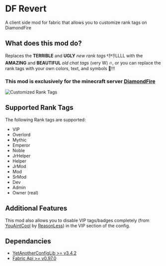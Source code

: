 # DF Revert
A client side mod for fabric that allows you to customize rank tags on DiamondFire
## What does this mod do?
Replaces the **TERRIBLE** and **UGLY** _new rank tags_ 👎👎LLLL with the **AMAZING** and **BEAUTIFUL** _old chat tags_ (very W) 🔥, or you can replace the rank tags with your own colors, text, and symbols 🌈!!!

### This mod is exclusively for the minecraft server [DiamondFire](https://mcdiamondfire.com/)


![Customized Rank Tags](https://cdn.modrinth.com/data/cached_images/5fb4989387991c053c7951d76ac5fabed84a30ac.png)

## Supported Rank Tags
The following Rank tags are supported:
- VIP
- Overlord
- Mythic
- Emperor
- Noble
- JrHelper
- Helper
- JrMod
- Mod
- SrMod
- Dev
- Admin
- Owner (real)

## Additional Features
This mod also allows you to disable VIP tags/badges completely (from [YouAintCool](https://github.com/Reasonlesss/YouAintCool) by [ReasonLess](https://github.com/Reasonlesss)) in the VIP section of the config.

## Dependancies
- [YetAnotherConfigLib >= v3.4.2](https://modrinth.com/mod/yacl)
- [Fabric Api >= v0.97.0](https://modrinth.com/mod/fabric-api)

